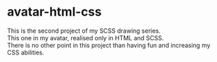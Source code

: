 # avatar-html-css

This is the second project of my SCSS drawing series.  
This one in my avatar, realised only in HTML and SCSS.  
There is no other point in this project than having fun and increasing my CSS abilities.
